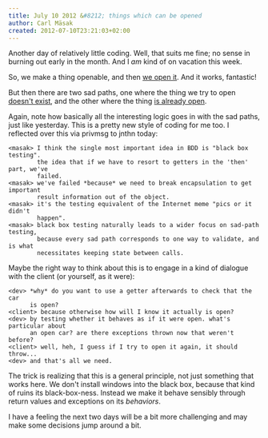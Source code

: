 ```yaml
---
title: July 10 2012 &#8212; things which can be opened
author: Carl Mäsak
created: 2012-07-10T23:21:03+02:00
---
```

Another day of relatively little coding. Well, that suits me fine; no sense in
burning out early in the month. And I *am* kind of on vacation this week.

So, we make a thing openable, and then [we open
it](https://github.com/masak/crypt/commit/97260bd778c12718e4be5cf6a5a1f045d553b6f5).
And it works, fantastic!

But then there are two sad paths, one where the thing we try to open [doesn't
exist](https://github.com/masak/crypt/commit/e0ac8d7cd40d94b7d3f73032e6e4181e3e0e5ee9),
and the other where the thing [is already
open](https://github.com/masak/crypt/commit/7132e8509553e6e4ed78302af2efa429b0e488eb).

Again, note how basically all the interesting logic goes in with the sad paths,
just like yesterday. This is a pretty new style of coding for me too. I
reflected over this via privmsg to jnthn today:

    <masak> I think the single most important idea in BDD is "black box testing".
            the idea that if we have to resort to getters in the 'then' part, we've 
            failed.
    <masak> we've failed *because* we need to break encapsulation to get important
            result information out of the object.
    <masak> it's the testing equivalent of the Internet meme "pics or it didn't
            happen".
    <masak> black box testing naturally leads to a wider focus on sad-path testing,
            because every sad path corresponds to one way to validate, and is what 
            necessitates keeping state between calls.

Maybe the right way to think about this is to engage in a kind of dialogue with
the client (or yourself, as it were):

    <dev> *why* do you want to use a getter afterwards to check that the car
          is open?
    <client> because otherwise how will I know it actually is open?
    <dev> by testing whether it behaves as if it were open. what's particular about
          an open car? are there exceptions thrown now that weren't before?
    <client> well, heh, I guess if I try to open it again, it should throw...
    <dev> and that's all we need.

The trick is realizing that this is a general principle, not just something
that works here. We don't install windows into the black box, because that kind
of ruins its black-box-ness. Instead we make it behave sensibly through return
values and exceptions on its *behaviors*.

I have a feeling the next two days will be a bit more challenging and may make
some decisions jump around a bit.
